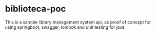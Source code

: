 # biblioteca-poc
This is a sample library management system api, as proof of concept for using springboot, swagger, lombok and unit testing for java
